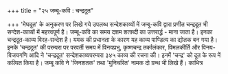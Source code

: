 +++
title = "२५ जम्बू-कवि : चन्द्रदूत"

+++
'मेघदूत' के अनुकरण पर लिखे गये उपलब्ध सन्देशकाव्यों में जम्बू-कवि द्वारा प्रणीत चन्द्रदूत भी सन्देश-काव्यों में महत्त्वपूर्ण है। जम्बू-कवि का समय दशम शताब्दी का उत्तरार्द्ध - माना जाता है। इनका चन्द्रदूत-काव्य विरह-सन्देश है। यमक की प्रधानता के कारण यह काव्य पाण्डित्य का द्योतक बन गया है। इनके 'चन्द्रदूत' की परम्परा पर परवर्ती समय में विनयप्रभु, कृष्णचन्द्र तर्कालंकार, विमलकीर्ति और विनय-विजयगणि आदि ने 'चन्द्रदूत'
सन्देशकाव्यपरम्परा
३४५ काव्य की रचना की। इनमें 'चन्द्र' को दूत के रूप में कल्पित किया है। जम्बू कवि ने 'जिनशतक' तथा 'मुनिचरित' नामक दो ग्रन्थ भी लिखे हैं। काभित्र